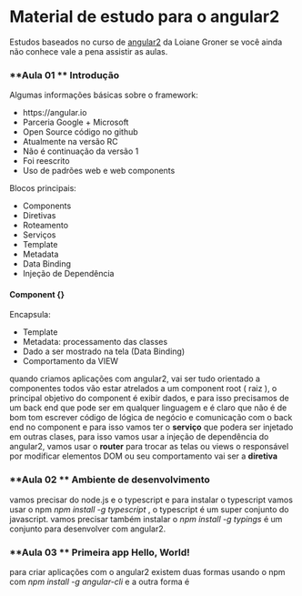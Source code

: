 # Material de estudo para o angular2

Estudos baseados no curso de [angular2]() da Loiane Groner se você ainda não conhece vale a pena assistir as aulas.

### **Aula 01 ** Introdução 

Algumas informações básicas sobre o framework: 
<ul>
    <li>https://angular.io</li>
    <li>Parceria Google + Microsoft</li>
    <li>Open Source código no github</li>
    <li>Atualmente na versão RC </li>
    <li>Não é continuação da versão 1</li>
    <li>Foi reescrito</li>
    <li>Uso de padrões web e web components</li>
</ul>

Blocos principais:
<ul>
    <li>Components</li>
    <li>Diretivas</li>
    <li>Roteamento</li>
    <li>Serviços</li>
    <li>Template</li>
    <li>Metadata</li>
    <li>Data Binding</li>
    <li>Injeção de Dependência</li>
</ul>

#### Component {}

Encapsula:
<ul>
    <li>Template</li>
    <li>Metadata: processamento das classes</li>
    <li>Dado a ser mostrado na tela (Data Binding)</li>
    <li>Comportamento da VIEW</li>
</ul>

quando criamos aplicações com angular2, vai ser tudo orientado a componentes todos vão estar atrelados a um component root ( raiz ), o principal objetivo
do component é exibir dados, e para isso precisamos de um back end que pode ser em qualquer linguagem e é claro que não é de bom tom escrever código de lógica
de negócio e comunicação com o back end no component e para isso vamos ter o **serviço** que podera ser injetado em outras clases, para isso vamos usar a injeção de 
dependência do angular2, vamos usar o **router** para trocar as telas ou views o responsável por modificar elementos DOM ou seu comportamento vai ser a **diretiva**


### **Aula 02 ** Ambiente de desenvolvimento

vamos precisar do node.js e o typescript e para instalar o typescript vamos usar o npm _npm install -g typescript_ , o typescript é um super conjunto do javascript.
vamos precisar também instalar o _npm install -g typings_ é um conjunto para desenvolver com angular2.

### **Aula 03 ** Primeira app Hello, World!

para criar aplicações com o angular2 existem duas formas usando o npm com _npm install -g angular-cli_ e a outra forma é 

